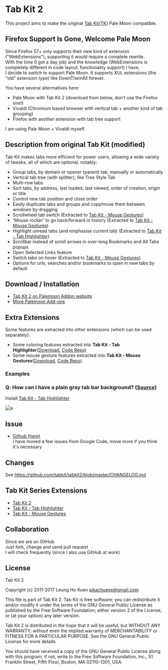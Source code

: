 # Tab Kit 2

This project aims to make the original [Tab Kit(TK)](https://addons.mozilla.org/en-us/firefox/addon/tab-kit/) Pale Moon compatible. 


## Firefox Support Is Gone, Welcome Pale Moon
Since Firefox 57+ only supports their new kind of extension ("WebExtensions"), supporting it would require a complete rewrite.  
With the time (I got a day job) and the knowledge (WebExtensions is completely different in code layout, functionality support) I have,  
I decide to switch to support Pale Moon. It supports XUL extensions (the "old" extension type) like DownThemAll forever.

You have several altermatives here:
- Pale Moon with Tab Kit 2 (download from below, don't use the Firefox one!)
- Vivaldi (Chromium based browser with vertical tab + another kind of tab grouping)
- Firefox with another extension with tab tree support

I am using Pale Moon + Vivaldi myself.


## Description from original Tab Kit (modified)
Tab Kit makes tabs more efficient for power users, allowing a wide variety of tweaks, all of which are optional, notably:

- Group tabs, by domain or opener (parent) tab, manually or automatically
- Vertical tab tree (with splitter), like Tree Style Tab
- Multi-row tabs
- Sort tabs, by address, last loaded, last viewed, order of creation, origin or title
- Control new tab position and close order
- Easily duplicate tabs and groups and copy/move them between windows by dragging
- Scrollwheel tab switch (Extracted to [Tab Kit - Mouse Gestures](https://github.com/tabkit/mouse-gestures))
- 'Mouse rocker' to go back/forward in history (Extracted to [Tab Kit - Mouse Gestures](https://github.com/tabkit/mouse-gestures))
- Highlight unread tabs (and emphasise current tab) (Extracted to [Tab Kit - Tab Highlighter](https://github.com/tabkit/tab-highlighter))
- Scrollbar instead of scroll arrows in over-long Bookmarks and All Tabs popups
- Open Selected Links feature
- Switch tabs on hover (Extracted to [Tab Kit - Mouse Gestures](https://github.com/tabkit/mouse-gestures))
- Options for urls, searches and/or bookmarks to open in new tabs by default


## Download / Installation
- [Tab Kit 2 on Palemoon Addon website](http://addons.palemoon.org/addon/tabkit2/)  
- [More Palemoon Add-ons](http://addons.palemoon.org/extensions/)  


## Extra Extensions

Some features are extracted into other extensions (which can be used separately):
- Some coloring features extracted into **Tab Kit - Tab Highlighter**([Download](http://addons.palemoon.org/addon/tabkit-tab-highlighter/), [Code Repo](https://github.com/tabkit/tab-highlighter))
- Some mouse gesture features extracted into **Tab Kit - Mouse Gestures**([Download](http://addons.palemoon.org/addon/tabkit-mouse-gestures/), [Code Repo](https://github.com/tabkit/mouse-gestures))

### Examples

### Q: How can I have a plain gray tab bar background? ([Source](https://github.com/tabkit/tabkit2/issues/142#issuecomment-379464167))

Install [Tab Kit - Tab Highlighter](https://github.com/tabkit/tab-highlighter)
  
![a](https://user-images.githubusercontent.com/1018543/40882958-1295bef6-6724-11e8-8bda-bd3c03efd83f.png)


## Issue
- [Github (here)](https://github.com/tabkit/tabkit2/issues)  
I have moved a few issues from Google Code, move more if you think it's necessary


## Changes
See https://github.com/tabkit/tabkit2/blob/master/CHANGELOG.md


## Tab Kit Series Extensions
- [Tab Kit 2](https://github.com/tabkit/tabkit2)
- [Tab Kit - Tab Highlighter](https://github.com/tabkit/tab-highlighter)
- [Tab Kit - Mouse Gestures](https://github.com/tabkit/mouse-gestures)


## Collaboration
Since we are on GitHub  
Just fork, change and send pull request  
I will check frequently (since I also use GitHub at work)


## License

Tab Kit 2

Copyright (c) 2011-2017 Leung Ho Kuen <pikachuexe@gmail.com>

This file is part of Tab Kit 2.
Tab Kit is free software; you can redistribute it and/or
modify it under the terms of the GNU General Public License
as published by the Free Software Foundation; either version 2
of the License, or (at your option) any later version.

Tab Kit 2 is distributed in the hope that it will be useful,
but WITHOUT ANY WARRANTY; without even the implied warranty of
MERCHANTABILITY or FITNESS FOR A PARTICULAR PURPOSE.  See the
GNU General Public License for more details.

You should have received a copy of the GNU General Public License
along with this program; if not, write to the Free Software
Foundation, Inc., 51 Franklin Street, Fifth Floor, Boston, MA  02110-1301, USA.

